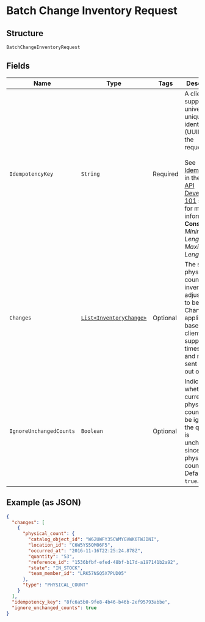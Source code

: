 
# Batch Change Inventory Request

## Structure

`BatchChangeInventoryRequest`

## Fields

| Name | Type | Tags | Description | Getter |
|  --- | --- | --- | --- | --- |
| `IdempotencyKey` | `String` | Required | A client-supplied, universally unique identifier (UUID) for the<br>request.<br><br>See [Idempotency](https://developer.squareup.com/docs/basics/api101/idempotency) in the<br>[API Development 101](https://developer.squareup.com/docs/basics/api101/overview) section for more<br>information.<br>**Constraints**: *Minimum Length*: `1`, *Maximum Length*: `128` | String getIdempotencyKey() |
| `Changes` | [`List<InventoryChange>`](/doc/models/inventory-change.md) | Optional | The set of physical counts and inventory adjustments to be made.<br>Changes are applied based on the client-supplied timestamp and may be sent<br>out of order. | List<InventoryChange> getChanges() |
| `IgnoreUnchangedCounts` | `Boolean` | Optional | Indicates whether the current physical count should be ignored if<br>the quantity is unchanged since the last physical count. Default: `true`. | Boolean getIgnoreUnchangedCounts() |

## Example (as JSON)

```json
{
  "changes": [
    {
      "physical_count": {
        "catalog_object_id": "W62UWFY35CWMYGVWK6TWJDNI",
        "location_id": "C6W5YS5QM06F5",
        "occurred_at": "2016-11-16T22:25:24.878Z",
        "quantity": "53",
        "reference_id": "1536bfbf-efed-48bf-b17d-a197141b2a92",
        "state": "IN_STOCK",
        "team_member_id": "LRK57NSQ5X7PUD05"
      },
      "type": "PHYSICAL_COUNT"
    }
  ],
  "idempotency_key": "8fc6a5b0-9fe8-4b46-b46b-2ef95793abbe",
  "ignore_unchanged_counts": true
}
```

